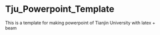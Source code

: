 # Tju_Powerpoint_Template
 This is a template for making powerpoint of Tianjin University with latex + beam
